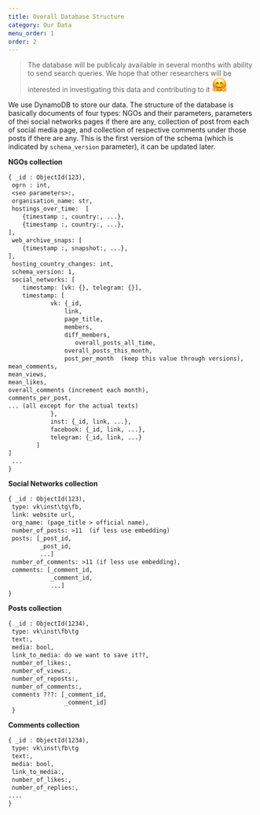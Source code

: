 ```yaml
---
title: Overall Database Structure
category: Our Data
menu_order: 1
order: 2
---
```


> The database will be publicaly available in several months with ability to send search queries. We hope that other researchers will be interested in investigating this data and contributing to it <img src ="https://raw.githubusercontent.com/Teplitsa/CSRLab/main/docs/images/hugging_face.png" width="30" height="30" alt="hugging_face">

We use DynamoDB to store our data. The structure of the database is basically documents of four types: NGOs and their parameters, parameters of thei social networks pages if there are any, collection of post from each of social media page, and collection of respective comments under those posts if there are any. This is the first version of the schema (which is indicated by `schema_version` parameter), it can be updated later. 

**NGOs collection**

```
{ _id : ObjectId(123),
 ogrn : int,
 <seo parameters>:,
 organisation_name: str,
 hostings_over_time:  [
	{timestamp :, country:, ...},
	{timestamp :, country:, ...},
],
 web_archive_snaps: [
	{timestamp :, snapshot:, ...},
],
 hosting_country_changes: int,
 schema_version: 1,
 social_networks: [
	timestamp: [vk: {}, telegram: {}],
	timestamp: [
			vk: {_id,
				link,
				page_title,
				members,
				diff_members,
			       overall_posts_all_time,
				overall_posts_this_month,
				post_per_month  (keep this value through versions),
mean_comments,
mean_views,
mean_likes,
overall_comments (increment each month),
comments_per_post,
... (all except for the actual texts)
			},
			inst: {_id, link, ...},
			facebook: {_id, link, ...},
			telegram: {_id, link, ...}
		]
]
 ...
}
```

**Social Networks collection**

```
{ _id : ObjectId(123),
 type: vk\inst\tg\fb,
 link: website url,
 org_name: (page_title > official name),
 number_of_posts: >11  (if less use embedding)
 posts: [_post_id,
	     _post_id,
	     ...]
 number_of_comments: >11 (if less use embedding),
 comments: [_comment_id,
		    _comment_id,
		    ...] 
}
```

**Posts collection**

```
{ _id : ObjectId(1234),
 type: vk\inst\fb\tg
 text:,
 media: bool,
 link_to_media: do we want to save it??,
 number_of_likes:,
 number_of_views:,
 number_of_reposts:,
 number_of_comments:,
 comments ???: [_comment_id,
                _comment_id]
 }
```

**Comments collection**

```
{ _id : ObjectId(1234),
 type: vk\inst\fb\tg
 text:,
 media: bool,
 link_to_media:,
 number_of_likes:,
 number_of_replies:,
....
}
```
